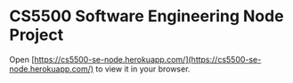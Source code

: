 # CS5500 Software Engineering Node Project
Open [https://cs5500-se-node.herokuapp.com/](https://cs5500-se-node.herokuapp.com/) to view it in your browser.

